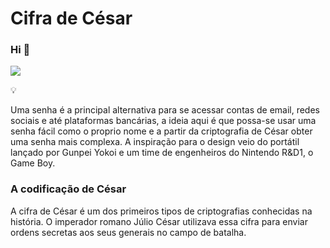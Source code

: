 # Cifra de César

### Hi 👋

[<img src="https://img.shields.io/badge/linkedin-%230077B5.svg?&style=for-the-badge&logo=linkedin&logoColor=white" />](https://www.linkedin.com/in/julli-mayanne-aa0709187/)

:bulb:

Uma senha é a principal alternativa para se acessar contas de email, redes sociais e até plataformas bancárias, a ideia aqui é que possa-se usar uma senha fácil como o proprio nome e a partir da criptografia de César obter uma senha mais complexa. A inspiração para o design veio do  portátil lançado por Gunpei Yokoi e um time de engenheiros do Nintendo R&D1, o Game Boy.



### A codificação de César

 A cifra de César é um dos primeiros tipos de criptografias conhecidas na história. O imperador romano Júlio César utilizava essa cifra para enviar ordens secretas aos seus generais no campo de batalha.


